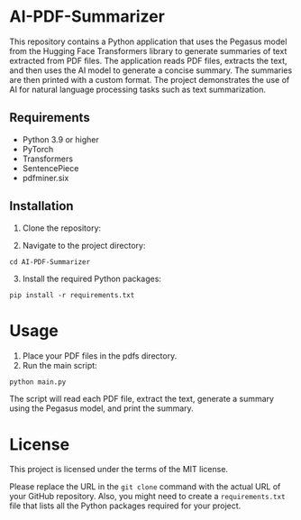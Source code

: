 # AI-PDF-Summarizer

This repository contains a Python application that uses the Pegasus model from the Hugging Face Transformers library to generate summaries of text extracted from PDF files. The application reads PDF files, extracts the text, and then uses the AI model to generate a concise summary. The summaries are then printed with a custom format. The project demonstrates the use of AI for natural language processing tasks such as text summarization.

## Requirements

- Python 3.9 or higher
- PyTorch
- Transformers
- SentencePiece
- pdfminer.six

## Installation

1. Clone the repository:

2. Navigate to the project directory:

```
cd AI-PDF-Summarizer
```

3. Install the required Python packages:

```
pip install -r requirements.txt
```

# Usage
1. Place your PDF files in the pdfs directory.
2. Run the main script:

```
python main.py
```

The script will read each PDF file, extract the text, generate a summary using the Pegasus model, and print the summary.

# License
This project is licensed under the terms of the MIT license.

Please replace the URL in the `git clone` command with the actual URL of your GitHub repository. Also, you might need to create a `requirements.txt` file that lists all the Python packages required for your project.
